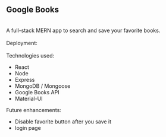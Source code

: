 ## Google Books
<br>
A full-stack MERN app to search and save your favorite books.
<br>
<br>
Deployment:
<br>
<br>
Technologies used: 
<ul>
<li>React
<li>Node
<li>Express
<li>MongoDB / Mongoose
<li>Google Books API
<li>Material-UI
</ul>
Future enhancements:
<ul>
<li>Disable favorite button after you save it
<li>login page
<ul>